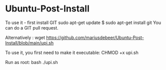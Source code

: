 # Ubuntu-Post-Install

To use it - first install GIT
sudo apt-get update $ sudo apt-get install git
You can do a GIT pull request.

Alternatively : wget https://github.com/mariusdebeer/Ubuntu-Post-Install/blob/main/upi.sh

To use it, you first need to make it executable:
CHMOD +x upi.sh

Run as root: bash ./upi.sh

